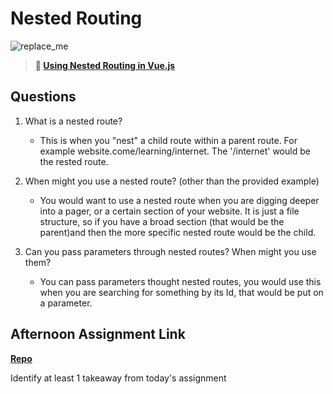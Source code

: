 # Nested Routing

![replace_me](https://codeworks.blob.core.windows.net/public/assets/img/illustrations/placeholder.svg)

> **📖 [Using Nested Routing in Vue.js](https://codeworksacademy.com/fs-student-guide/resources/wk6/04-Child-Routes)**

## Questions

1. What is a nested route?
    - This is when you "nest" a child route within a parent route. For example website.come/learning/internet. The '/internet' would be the rested route. 

2. When might you use a nested route? (other than the provided example)
    - You would want to use a nested route when you are digging deeper into a pager, or a certain section of your website. It is just a file structure, so if you have a broad section (that would be the parent)and then the more specific nested route would be the child.  

3. Can you pass parameters through nested routes? When might you use them?
    - You can pass parameters thought nested routes, you would use this when you are searching for something by its Id, that would be put on a parameter. 

## Afternoon Assignment Link

**[Repo](https://github.com/smithtaylord/blogger)**

Identify at least 1 takeaway from today's assignment
